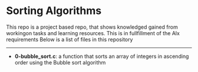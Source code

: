# Sorting Algorithms
This repo is a project based repo, that shows knowledged gained from workingon tasks and learning resources.
This is in fullfillment of the Alx requirements
Below is a list of files in this repository

---
- **0-bubble_sort.c**: a function that sorts an array of integers in ascending order using the Bubble sort algorithm
